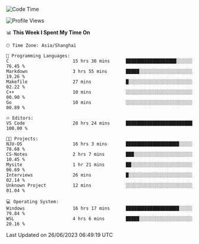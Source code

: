 <!--START_SECTION:waka-->
![Code Time](http://img.shields.io/badge/Code%20Time-1%2C016%20hrs%2039%20mins-blue)

![Profile Views](http://img.shields.io/badge/Profile%20Views-0-blue)

📊 **This Week I Spent My Time On** 

```text
🕑︎ Time Zone: Asia/Shanghai

💬 Programming Languages: 
C                        15 hrs 36 mins      ███████████████████░░░░░░   76.45 % 
Markdown                 3 hrs 55 mins       █████░░░░░░░░░░░░░░░░░░░░   19.26 % 
Makefile                 27 mins             █░░░░░░░░░░░░░░░░░░░░░░░░   02.22 % 
C++                      10 mins             ░░░░░░░░░░░░░░░░░░░░░░░░░   00.90 % 
Go                       10 mins             ░░░░░░░░░░░░░░░░░░░░░░░░░   00.89 % 

🔥 Editors: 
VS Code                  20 hrs 24 mins      █████████████████████████   100.00 % 

🐱‍💻 Projects: 
NJU-OS                   16 hrs 3 mins       ████████████████████░░░░░   78.68 % 
CS-Notes                 2 hrs 7 mins        ███░░░░░░░░░░░░░░░░░░░░░░   10.45 % 
Mysite                   1 hr 21 mins        ██░░░░░░░░░░░░░░░░░░░░░░░   06.69 % 
Interviews               26 mins             █░░░░░░░░░░░░░░░░░░░░░░░░   02.14 % 
Unknown Project          12 mins             ░░░░░░░░░░░░░░░░░░░░░░░░░   01.04 % 

💻 Operating System: 
Windows                  16 hrs 17 mins      ████████████████████░░░░░   79.84 % 
WSL                      4 hrs 6 mins        █████░░░░░░░░░░░░░░░░░░░░   20.16 % 
```


 Last Updated on 26/06/2023 06:49:19 UTC
<!--END_SECTION:waka-->